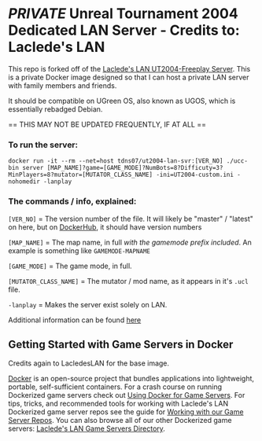 # *PRIVATE* Unreal Tournament 2004 Dedicated LAN Server -  Credits to: Laclede's LAN

This repo is forked off of the [Laclede's LAN UT2004-Freeplay Server](https://github.com/LacledesLAN/gamesvr-ut2004-freeplay). This is a private Docker image designed so that I can host a private LAN server with family members and friends.

It should be compatible on UGreen OS, also known as UGOS, which is essentially rebadged Debian.

== THIS MAY NOT BE UPDATED FREQUENTLY, IF AT ALL ==

### To run the server:

```shell
docker run -it --rm --net=host tdns07/ut2004-lan-svr:[VER_NO] ./ucc-bin server [MAP_NAME]?game=[GAME_MODE]?NumBots=8?Difficuty=3?MinPlayers=8?mutator=[MUTATOR_CLASS_NAME] -ini=UT2004-custom.ini -nohomedir -lanplay
```
### The commands / info, explained:

`[VER_NO]` = The version number of the file. It will likely be "master" / "latest" on here, but on [DockerHub](hub.docker.com/repository/docker/tdns07/ut2004-lan-server/), it should have version numbers

`[MAP_NAME]` = The map name, in full *with the gamemode prefix included*. An example is something like `GAMEMODE-MAPNAME`

`[GAME_MODE]` = The game mode, in full. 

`[MUTATOR_CLASS_NAME]` = The mutator / mod name, as it appears in it's `.ucl` file.

`-lanplay` = Makes the server exist solely on LAN.

Additional information can be found [here](https://wiki.unrealadmin.org/Category:UT2004)

## Getting Started with Game Servers in Docker

Credits again to LacledesLAN for the base image.

[Docker](https://docs.docker.com/) is an open-source project that bundles applications into lightweight, portable,
self-sufficient containers. For a crash course on running Dockerized game servers check out [Using Docker for Game
Servers](https://github.com/LacledesLAN/README.1ST/blob/master/GameServers/DockerAndGameServers.md). For tips, tricks,
and recommended tools for working with Laclede's LAN Dockerized game server repos see the guide for [Working with our
Game Server Repos](https://github.com/LacledesLAN/README.1ST/blob/master/GameServers/WorkingWithOurRepos.md). You can
also browse all of our other Dockerized game servers: [Laclede's LAN Game Servers
Directory](https://github.com/LacledesLAN/README.1ST/tree/master/GameServers).
